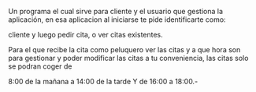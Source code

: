 Un programa el cual sirve para cliente y el usuario que gestiona la aplicación, en esa aplicacion al iniciarse te pide identificarte como:

cliente y luego pedir cita, o ver citas existentes. 

Para el que recibe la cita como peluquero ver las citas y a que hora son para gestionar y poder modificar las citas a tu conveniencia, las citas solo se podran coger de 

8:00 de la mañana a 14:00 de la tarde 
Y de 16:00 a 18:00.-